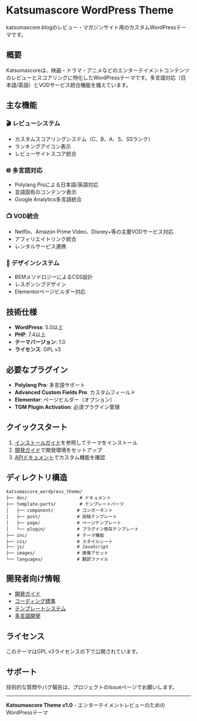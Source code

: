 # Katsumascore WordPress Theme

katsumascore.blogのレビュー・マガジンサイト用のカスタムWordPressテーマです。

## 概要

Katsumascoreは、映画・ドラマ・アニメなどのエンターテイメントコンテンツのレビューとスコアリングに特化したWordPressテーマです。多言語対応（日本語/英語）とVODサービス統合機能を備えています。

## 主な機能

### 🎬 レビューシステム
- カスタムスコアリングシステム（C、B、A、S、SSランク）
- ランキングアイコン表示
- レビューサイトスコア統合

### 🌐 多言語対応
- Polylang Proによる日本語/英語対応
- 言語固有のコンテンツ表示
- Google Analytics多言語統合

### 📺 VOD統合
- Netflix、Amazon Prime Video、Disney+等の主要VODサービス対応
- アフィリエイトリンク統合
- レンタルサービス連携

### 🎨 デザインシステム
- BEMメソドロジーによるCSS設計
- レスポンシブデザイン
- Elementorページビルダー対応

## 技術仕様

- **WordPress**: 5.0以上
- **PHP**: 7.4以上
- **テーマバージョン**: 1.0
- **ライセンス**: GPL v3

## 必要なプラグイン

- **Polylang Pro**: 多言語サポート
- **Advanced Custom Fields Pro**: カスタムフィールド
- **Elementor**: ページビルダー（オプション）
- **TGM Plugin Activation**: 必須プラグイン管理

## クイックスタート

1. [インストールガイド](installation.md)を参照してテーマをインストール
2. [開発ガイド](development.md)で開発環境をセットアップ
3. [APIドキュメント](api.md)でカスタム機能を確認

## ディレクトリ構造

```
katsumascore_wordpress_theme/
├── doc/                    # ドキュメント
├── template-parts/         # テンプレートパーツ
│   ├── component/         # コンポーネント
│   ├── post/              # 投稿テンプレート
│   ├── page/              # ページテンプレート
│   └── plugin/            # プラグイン依存テンプレート
├── inc/                   # テーマ機能
├── css/                   # スタイルシート
├── js/                    # JavaScript
├── images/                # 画像アセット
└── languages/             # 翻訳ファイル
```

## 開発者向け情報

- [開発ガイド](development.md)
- [コーディング標準](coding-standards.md)
- [テンプレートシステム](template-system.md)
- [多言語開発](multilingual.md)

## ライセンス

このテーマはGPL v3ライセンスの下で公開されています。

## サポート

技術的な質問やバグ報告は、プロジェクトのIssueページでお願いします。

---

**Katsumascore Theme v1.0** - エンターテイメントレビューのためのWordPressテーマ
